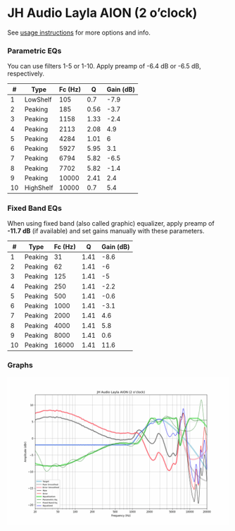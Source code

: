 # JH Audio Layla AION (2 o’clock)
See [usage instructions](https://github.com/jaakkopasanen/AutoEq#usage) for more options and info.

### Parametric EQs
You can use filters 1-5 or 1-10. Apply preamp of -6.4 dB or -6.5 dB, respectively.

|   # | Type      |   Fc (Hz) |    Q |   Gain (dB) |
|-----|-----------|-----------|------|-------------|
|   1 | LowShelf  |       105 | 0.7  |        -7.9 |
|   2 | Peaking   |       185 | 0.56 |        -3.7 |
|   3 | Peaking   |      1158 | 1.33 |        -2.4 |
|   4 | Peaking   |      2113 | 2.08 |         4.9 |
|   5 | Peaking   |      4284 | 1.01 |         6   |
|   6 | Peaking   |      5927 | 5.95 |         3.1 |
|   7 | Peaking   |      6794 | 5.82 |        -6.5 |
|   8 | Peaking   |      7702 | 5.82 |        -1.4 |
|   9 | Peaking   |     10000 | 2.41 |         2.4 |
|  10 | HighShelf |     10000 | 0.7  |         5.4 |

### Fixed Band EQs
When using fixed band (also called graphic) equalizer, apply preamp of **-11.7 dB** (if available) and set gains manually with these parameters.

|   # | Type    |   Fc (Hz) |    Q |   Gain (dB) |
|-----|---------|-----------|------|-------------|
|   1 | Peaking |        31 | 1.41 |        -8.6 |
|   2 | Peaking |        62 | 1.41 |        -6   |
|   3 | Peaking |       125 | 1.41 |        -5   |
|   4 | Peaking |       250 | 1.41 |        -2.2 |
|   5 | Peaking |       500 | 1.41 |        -0.6 |
|   6 | Peaking |      1000 | 1.41 |        -3.1 |
|   7 | Peaking |      2000 | 1.41 |         4.6 |
|   8 | Peaking |      4000 | 1.41 |         5.8 |
|   9 | Peaking |      8000 | 1.41 |         0.6 |
|  10 | Peaking |     16000 | 1.41 |        11.6 |

### Graphs
![](./JH%20Audio%20Layla%20AION%20(2%20o%E2%80%99clock).png)
